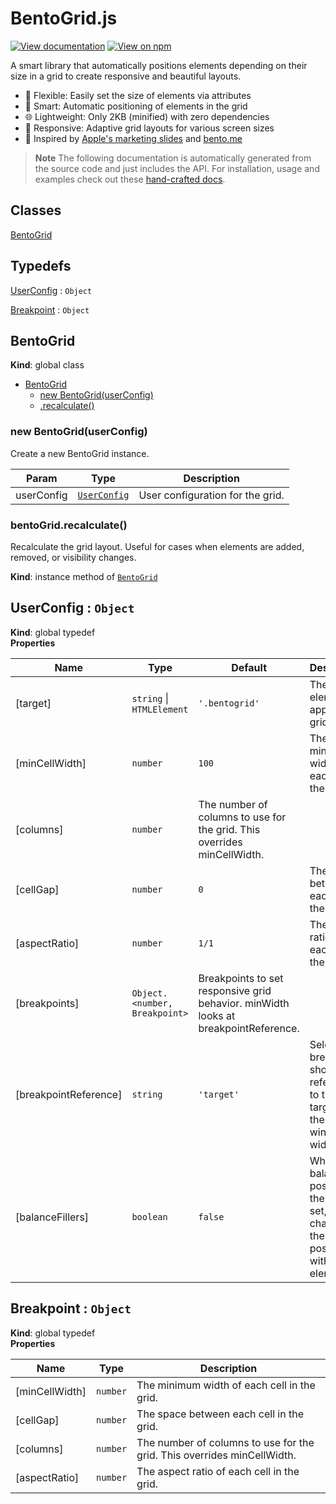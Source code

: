 # BentoGrid.js

[![View documentation](https://img.shields.io/badge/%F0%9F%93%84-Documentation-%23333)](https://mariohamann.github.io/bentogrid.js/) [![View on npm](https://img.shields.io/npm/v/@bentogrid/core)](https://www.npmjs.com/package/@bentogrid/core)

A smart library that automatically positions elements depending on their size in a grid to create responsive and beautiful layouts.

* 🔧 Flexible: Easily set the size of elements via attributes
* 🧠 Smart: Automatic positioning of elements in the grid
* 🌐 Lightweight: Only 2KB (minified) with zero dependencies
* 📱 Responsive: Adaptive grid layouts for various screen sizes
* 🎨 Inspired by [Apple's marketing slides](https://apple-summary-slides.vercel.app/event-AppleEventSeptember2022) and [bento.me](https://bento.me)

> **Note** The following documentation is automatically generated from the source code and just includes the API. For installation, usage and examples check out these [hand-crafted docs](https://mariohamann.github.io/bentogrid.js/).

## Classes

[BentoGrid](#BentoGrid)

## Typedefs

[UserConfig](#UserConfig) : `Object`

[Breakpoint](#Breakpoint) : `Object`

## BentoGrid

**Kind**: global class

* [BentoGrid](#BentoGrid)  
   * [new BentoGrid(userConfig)](#new%5FBentoGrid%5Fnew)  
   * [.recalculate()](#BentoGrid+recalculate)

### new BentoGrid(userConfig)

Create a new BentoGrid instance.

| Param      | Type                          | Description                      |
| ---------- | ----------------------------- | -------------------------------- |
| userConfig | [`UserConfig`](#UserConfig) | User configuration for the grid. |

### bentoGrid.recalculate()

Recalculate the grid layout. Useful for cases when elements are added, removed, or visibility changes.

**Kind**: instance method of [`BentoGrid`](#BentoGrid)  

## UserConfig : `Object`

**Kind**: global typedef  
**Properties**

| Name                    | Type                            | Default                                                                             | Description                                                                                             |
| ----------------------- | ------------------------------- | ----------------------------------------------------------------------------------- | ------------------------------------------------------------------------------------------------------- |
| \[target\]              | `string` \| `HTMLElement`   | `'.bentogrid'`                                                                    | The target element to apply the grid to.                                                                |
| \[minCellWidth\]        | `number`                      | `100`                                                                             | The minimum width of each cell in the grid.                                                             |
| \[columns\]             | `number`                      | The number of columns to use for the grid. This overrides minCellWidth.             |                                                                                                         |
| \[cellGap\]             | `number`                      | `0`                                                                               | The space between each cell in the grid.                                                                |
| \[aspectRatio\]         | `number`                      | `1/1`                                                                             | The aspect ratio of each cell in the grid.                                                              |
| \[breakpoints\]         | `Object.<number, Breakpoint>` | Breakpoints to set responsive grid behavior. minWidth looks at breakpointReference. |                                                                                                         |
| \[breakpointReference\] | `string`                      | `'target'`                                                                        | Select if the breakpoints should reference to the target's or the window's width.                       |
| \[balanceFillers\]      | `boolean`                     | `false`                                                                           | Whether to balance the position of the fillers. If set, they change their position with other elements. |

## Breakpoint : `Object`

**Kind**: global typedef  
**Properties**

| Name             | Type       | Description                                                             |
| ---------------- | ---------- | ----------------------------------------------------------------------- |
| \[minCellWidth\] | `number` | The minimum width of each cell in the grid.                             |
| \[cellGap\]      | `number` | The space between each cell in the grid.                                |
| \[columns\]      | `number` | The number of columns to use for the grid. This overrides minCellWidth. |
| \[aspectRatio\]  | `number` | The aspect ratio of each cell in the grid.                              |